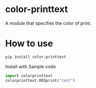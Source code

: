 # color-printtext
A module that specifies the color of print.
# How to use
```sh
pip install color-printtext
```
Install with 
Sample code
```py
import colorprinttext
colorprinttext.REDprint("test")
```

